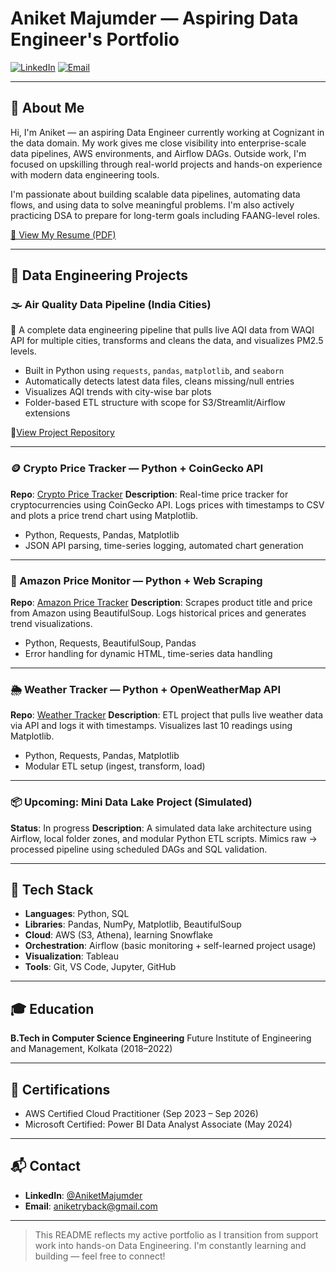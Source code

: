 # Aniket Majumder — Aspiring Data Engineer's Portfolio

[![LinkedIn](https://img.shields.io/badge/linkedin-%230077B5.svg?style=for-the-badge\&logo=linkedin\&logoColor=white)](http://www.linkedin.com/in/aniketmajumder)
[![Email](https://img.shields.io/badge/Gmail-aniketryback%40gmail.com-d44638?style=for-the-badge\&logo=gmail\&logoColor=white)](mailto:aniketryback@gmail.com)

---

## 👋 About Me

Hi, I'm Aniket — an aspiring Data Engineer currently working at Cognizant in the data domain. My work gives me close visibility into enterprise-scale data pipelines, AWS environments, and Airflow DAGs. Outside work, I'm focused on upskilling through real-world projects and hands-on experience with modern data engineering tools.

I'm passionate about building scalable data pipelines, automating data flows, and using data to solve meaningful problems. I'm also actively practicing DSA to prepare for long-term goals including FAANG-level roles.

[📄 View My Resume (PDF)](https://github.com/aniketryback/aniketryback/blob/main/Aniket_Majumder_Resume_June_2025.pdf)

---

## 🚀 Data Engineering Projects

### 🌫️ Air Quality Data Pipeline (India Cities)
🔹 A complete data engineering pipeline that pulls live AQI data from WAQI API for multiple cities, transforms and cleans the data, and visualizes PM2.5 levels.

- Built in Python using `requests`, `pandas`, `matplotlib`, and `seaborn`
- Automatically detects latest data files, cleans missing/null entries
- Visualizes AQI trends with city-wise bar plots
- Folder-based ETL structure with scope for S3/Streamlit/Airflow extensions

📍[View Project Repository](https://github.com/aniketryback/air-quality-pipeline)

---

### 🪙 Crypto Price Tracker — Python + CoinGecko API

**Repo**: [Crypto Price Tracker](https://github.com/aniketryback/crypto-price-tracker)
**Description**: Real-time price tracker for cryptocurrencies using CoinGecko API. Logs prices with timestamps to CSV and plots a price trend chart using Matplotlib.

* Python, Requests, Pandas, Matplotlib
* JSON API parsing, time-series logging, automated chart generation

---

### 🛒 Amazon Price Monitor — Python + Web Scraping

**Repo**: [Amazon Price Tracker](https://github.com/aniketryback/amazon-price-tracker)
**Description**: Scrapes product title and price from Amazon using BeautifulSoup. Logs historical prices and generates trend visualizations.

* Python, Requests, BeautifulSoup, Pandas
* Error handling for dynamic HTML, time-series data handling

---

### 🌦️ Weather Tracker — Python + OpenWeatherMap API

**Repo**: [Weather Tracker](https://github.com/aniketryback/weather-tracker)
**Description**: ETL project that pulls live weather data via API and logs it with timestamps. Visualizes last 10 readings using Matplotlib.

* Python, Requests, Pandas, Matplotlib
* Modular ETL setup (ingest, transform, load)

---

### 📦 Upcoming: Mini Data Lake Project (Simulated)

**Status**: In progress
**Description**: A simulated data lake architecture using Airflow, local folder zones, and modular Python ETL scripts. Mimics raw → processed pipeline using scheduled DAGs and SQL validation.

---

## 🧠 Tech Stack

* **Languages**: Python, SQL
* **Libraries**: Pandas, NumPy, Matplotlib, BeautifulSoup
* **Cloud**: AWS (S3, Athena), learning Snowflake
* **Orchestration**: Airflow (basic monitoring + self-learned project usage)
* **Visualization**: Tableau
* **Tools**: Git, VS Code, Jupyter, GitHub

---

## 🎓 Education

**B.Tech in Computer Science Engineering**
Future Institute of Engineering and Management, Kolkata (2018–2022)

---

## 📜 Certifications

* AWS Certified Cloud Practitioner (Sep 2023 – Sep 2026)
* Microsoft Certified: Power BI Data Analyst Associate (May 2024)

---

## 📬 Contact

* **LinkedIn**: [@AniketMajumder](http://www.linkedin.com/in/aniketmajumder)
* **Email**: [aniketryback@gmail.com](mailto:aniketryback@gmail.com)

---

> This README reflects my active portfolio as I transition from support work into hands-on Data Engineering. I'm constantly learning and building — feel free to connect!
